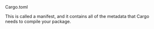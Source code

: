 Cargo.toml

This is called a manifest, and it contains all of the metadata that Cargo needs to compile your package.